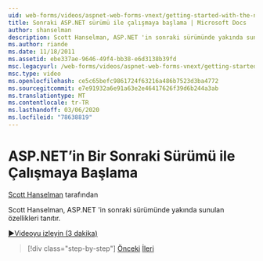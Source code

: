 ```yaml
---
uid: web-forms/videos/aspnet-web-forms-vnext/getting-started-with-the-next-version-of-aspnet
title: Sonraki ASP.NET sürümü ile çalışmaya başlama | Microsoft Docs
author: shanselman
description: Scott Hanselman, ASP.NET 'in sonraki sürümünde yakında sunulan özellikleri tanıtır.
ms.author: riande
ms.date: 11/18/2011
ms.assetid: ebe337ae-9646-49f4-bb38-e6d3138b39fd
msc.legacyurl: /web-forms/videos/aspnet-web-forms-vnext/getting-started-with-the-next-version-of-aspnet
msc.type: video
ms.openlocfilehash: ce5c65befc9861724f63216a486b7523d3ba4772
ms.sourcegitcommit: e7e91932a6e91a63e2e46417626f39d6b244a3ab
ms.translationtype: MT
ms.contentlocale: tr-TR
ms.lasthandoff: 03/06/2020
ms.locfileid: "78638819"
---
```

# <a name="getting-started-with-the-next-version-of-aspnet"></a>ASP.NET’in Bir Sonraki Sürümü ile Çalışmaya Başlama

[Scott Hanselman](https://github.com/shanselman) tarafından

Scott Hanselman, ASP.NET 'in sonraki sürümünde yakında sunulan özellikleri tanıtır.

[&#9654;Videoyu izleyin (3 dakika)](https://channel9.msdn.com/Blogs/ASP-NET-Site-Videos/getting-started-with-the-next-version-of-aspnet)

> [!div class="step-by-step"]
> [Önceki](aspnet-vnext-videos-bundling-and-minification.md)
> [İleri](aspnet-and-web-tools-20122.md)
